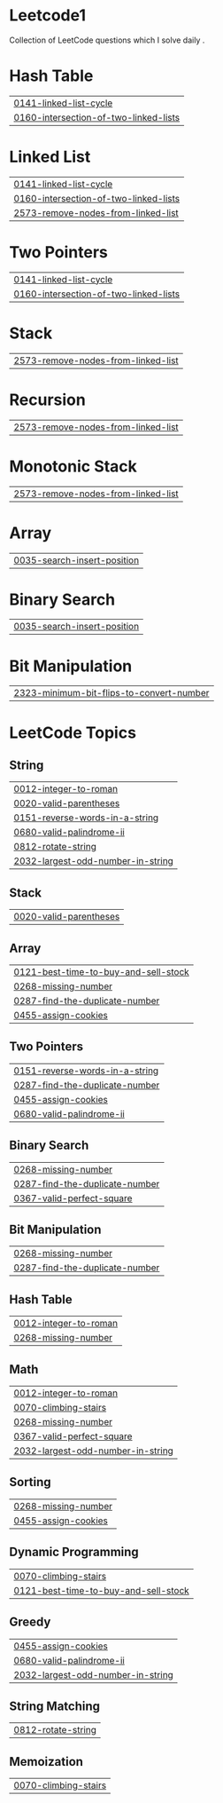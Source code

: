 # Leetcode1
Collection of LeetCode questions which I solve daily .


# Hash Table
|  |
| ------- |
| [0141-linked-list-cycle](https://github.com/Adarshrajput122/Leetcode1/tree/master/0141-linked-list-cycle) |
| [0160-intersection-of-two-linked-lists](https://github.com/Adarshrajput122/Leetcode1/tree/master/0160-intersection-of-two-linked-lists) |
# Linked List
|  |
| ------- |
| [0141-linked-list-cycle](https://github.com/Adarshrajput122/Leetcode1/tree/master/0141-linked-list-cycle) |
| [0160-intersection-of-two-linked-lists](https://github.com/Adarshrajput122/Leetcode1/tree/master/0160-intersection-of-two-linked-lists) |
| [2573-remove-nodes-from-linked-list](https://github.com/Adarshrajput122/Leetcode1/tree/master/2573-remove-nodes-from-linked-list) |
# Two Pointers
|  |
| ------- |
| [0141-linked-list-cycle](https://github.com/Adarshrajput122/Leetcode1/tree/master/0141-linked-list-cycle) |
| [0160-intersection-of-two-linked-lists](https://github.com/Adarshrajput122/Leetcode1/tree/master/0160-intersection-of-two-linked-lists) |
# Stack
|  |
| ------- |
| [2573-remove-nodes-from-linked-list](https://github.com/Adarshrajput122/Leetcode1/tree/master/2573-remove-nodes-from-linked-list) |
# Recursion
|  |
| ------- |
| [2573-remove-nodes-from-linked-list](https://github.com/Adarshrajput122/Leetcode1/tree/master/2573-remove-nodes-from-linked-list) |
# Monotonic Stack
|  |
| ------- |
| [2573-remove-nodes-from-linked-list](https://github.com/Adarshrajput122/Leetcode1/tree/master/2573-remove-nodes-from-linked-list) |
# Array
|  |
| ------- |
| [0035-search-insert-position](https://github.com/Adarshrajput122/Leetcode1/tree/master/0035-search-insert-position) |
# Binary Search
|  |
| ------- |
| [0035-search-insert-position](https://github.com/Adarshrajput122/Leetcode1/tree/master/0035-search-insert-position) |
# Bit Manipulation
|  |
| ------- |
| [2323-minimum-bit-flips-to-convert-number](https://github.com/Adarshrajput122/Leetcode1/tree/master/2323-minimum-bit-flips-to-convert-number) |
<!---LeetCode Topics Start-->
# LeetCode Topics
## String
|  |
| ------- |
| [0012-integer-to-roman](https://github.com/Adarshrajput122/Leetcode1/tree/master/0012-integer-to-roman) |
| [0020-valid-parentheses](https://github.com/Adarshrajput122/Leetcode1/tree/master/0020-valid-parentheses) |
| [0151-reverse-words-in-a-string](https://github.com/Adarshrajput122/Leetcode1/tree/master/0151-reverse-words-in-a-string) |
| [0680-valid-palindrome-ii](https://github.com/Adarshrajput122/Leetcode1/tree/master/0680-valid-palindrome-ii) |
| [0812-rotate-string](https://github.com/Adarshrajput122/Leetcode1/tree/master/0812-rotate-string) |
| [2032-largest-odd-number-in-string](https://github.com/Adarshrajput122/Leetcode1/tree/master/2032-largest-odd-number-in-string) |
## Stack
|  |
| ------- |
| [0020-valid-parentheses](https://github.com/Adarshrajput122/Leetcode1/tree/master/0020-valid-parentheses) |
## Array
|  |
| ------- |
| [0121-best-time-to-buy-and-sell-stock](https://github.com/Adarshrajput122/Leetcode1/tree/master/0121-best-time-to-buy-and-sell-stock) |
| [0268-missing-number](https://github.com/Adarshrajput122/Leetcode1/tree/master/0268-missing-number) |
| [0287-find-the-duplicate-number](https://github.com/Adarshrajput122/Leetcode1/tree/master/0287-find-the-duplicate-number) |
| [0455-assign-cookies](https://github.com/Adarshrajput122/Leetcode1/tree/master/0455-assign-cookies) |
## Two Pointers
|  |
| ------- |
| [0151-reverse-words-in-a-string](https://github.com/Adarshrajput122/Leetcode1/tree/master/0151-reverse-words-in-a-string) |
| [0287-find-the-duplicate-number](https://github.com/Adarshrajput122/Leetcode1/tree/master/0287-find-the-duplicate-number) |
| [0455-assign-cookies](https://github.com/Adarshrajput122/Leetcode1/tree/master/0455-assign-cookies) |
| [0680-valid-palindrome-ii](https://github.com/Adarshrajput122/Leetcode1/tree/master/0680-valid-palindrome-ii) |
## Binary Search
|  |
| ------- |
| [0268-missing-number](https://github.com/Adarshrajput122/Leetcode1/tree/master/0268-missing-number) |
| [0287-find-the-duplicate-number](https://github.com/Adarshrajput122/Leetcode1/tree/master/0287-find-the-duplicate-number) |
| [0367-valid-perfect-square](https://github.com/Adarshrajput122/Leetcode1/tree/master/0367-valid-perfect-square) |
## Bit Manipulation
|  |
| ------- |
| [0268-missing-number](https://github.com/Adarshrajput122/Leetcode1/tree/master/0268-missing-number) |
| [0287-find-the-duplicate-number](https://github.com/Adarshrajput122/Leetcode1/tree/master/0287-find-the-duplicate-number) |
## Hash Table
|  |
| ------- |
| [0012-integer-to-roman](https://github.com/Adarshrajput122/Leetcode1/tree/master/0012-integer-to-roman) |
| [0268-missing-number](https://github.com/Adarshrajput122/Leetcode1/tree/master/0268-missing-number) |
## Math
|  |
| ------- |
| [0012-integer-to-roman](https://github.com/Adarshrajput122/Leetcode1/tree/master/0012-integer-to-roman) |
| [0070-climbing-stairs](https://github.com/Adarshrajput122/Leetcode1/tree/master/0070-climbing-stairs) |
| [0268-missing-number](https://github.com/Adarshrajput122/Leetcode1/tree/master/0268-missing-number) |
| [0367-valid-perfect-square](https://github.com/Adarshrajput122/Leetcode1/tree/master/0367-valid-perfect-square) |
| [2032-largest-odd-number-in-string](https://github.com/Adarshrajput122/Leetcode1/tree/master/2032-largest-odd-number-in-string) |
## Sorting
|  |
| ------- |
| [0268-missing-number](https://github.com/Adarshrajput122/Leetcode1/tree/master/0268-missing-number) |
| [0455-assign-cookies](https://github.com/Adarshrajput122/Leetcode1/tree/master/0455-assign-cookies) |
## Dynamic Programming
|  |
| ------- |
| [0070-climbing-stairs](https://github.com/Adarshrajput122/Leetcode1/tree/master/0070-climbing-stairs) |
| [0121-best-time-to-buy-and-sell-stock](https://github.com/Adarshrajput122/Leetcode1/tree/master/0121-best-time-to-buy-and-sell-stock) |
## Greedy
|  |
| ------- |
| [0455-assign-cookies](https://github.com/Adarshrajput122/Leetcode1/tree/master/0455-assign-cookies) |
| [0680-valid-palindrome-ii](https://github.com/Adarshrajput122/Leetcode1/tree/master/0680-valid-palindrome-ii) |
| [2032-largest-odd-number-in-string](https://github.com/Adarshrajput122/Leetcode1/tree/master/2032-largest-odd-number-in-string) |
## String Matching
|  |
| ------- |
| [0812-rotate-string](https://github.com/Adarshrajput122/Leetcode1/tree/master/0812-rotate-string) |
## Memoization
|  |
| ------- |
| [0070-climbing-stairs](https://github.com/Adarshrajput122/Leetcode1/tree/master/0070-climbing-stairs) |
<!---LeetCode Topics End-->